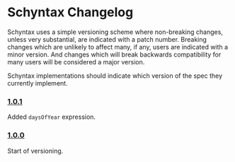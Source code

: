# Schyntax Changelog

Schyntax uses a simple versioning scheme where non-breaking changes, unless very substantial, are indicated with a patch number. Breaking changes which are unlikely to affect many, if any, users are indicated with a minor version. And changes which will break backwards compatibility for many users will be considered a major version.

Schyntax implementations should indicate which version of the spec they currently implement.

### [1.0.1](https://github.com/schyntax/schyntax/tree/v1.0.1)

Added `daysOfYear` expression.

### [1.0.0](https://github.com/schyntax/schyntax/tree/v1.0.0)

Start of versioning.